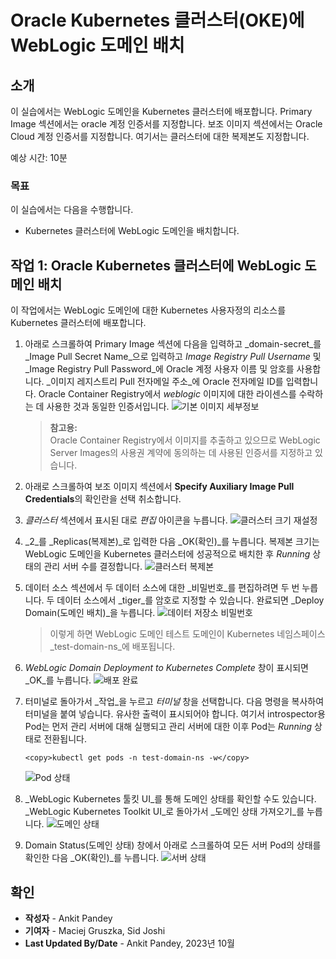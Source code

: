 # Oracle Kubernetes 클러스터(OKE)에 WebLogic 도메인 배치

## 소개

이 실습에서는 WebLogic 도메인을 Kubernetes 클러스터에 배포합니다. Primary Image 섹션에서는 oracle 계정 인증서를 지정합니다. 보조 이미지 섹션에서는 Oracle Cloud 계정 인증서를 지정합니다. 여기서는 클러스터에 대한 복제본도 지정합니다.

예상 시간: 10분

### 목표

이 실습에서는 다음을 수행합니다.

*   Kubernetes 클러스터에 WebLogic 도메인을 배치합니다.

## 작업 1: Oracle Kubernetes 클러스터에 WebLogic 도메인 배치

이 작업에서는 WebLogic 도메인에 대한 Kubernetes 사용자정의 리소스를 Kubernetes 클러스터에 배포합니다.

1.  아래로 스크롤하여 Primary Image 섹션에 다음을 입력하고 _domain-secret_를 _Image Pull Secret Name_으로 입력하고 _Image Registry Pull Username_ 및 _Image Registry Pull Password_에 Oracle 계정 사용자 이름 및 암호를 사용합니다. _이미지 레지스트리 Pull 전자메일 주소_에 Oracle 전자메일 ID를 입력합니다. Oracle Container Registry에서 _weblogic_ 이미지에 대한 라이센스를 수락하는 데 사용한 것과 동일한 인증서입니다. ![기본 이미지 세부정보](images/primary-image-details.png)
    
    > **참고용:**  
    > Oracle Container Registry에서 이미지를 추출하고 있으므로 WebLogic Server Images의 사용권 계약에 동의하는 데 사용된 인증서를 지정하고 있습니다.
    
2.  아래로 스크롤하여 보조 이미지 섹션에서 **Specify Auxiliary Image Pull Credentials**의 확인란을 선택 취소합니다.
    
3.  _클러스터_ 섹션에서 표시된 대로 _편집_ 아이콘을 누릅니다. ![클러스터 크기 재설정](images/cluster-resize.png)
    
4.  _2_를 _Replicas(복제본)_로 입력한 다음 _OK(확인)_를 누릅니다. 복제본 크기는 WebLogic 도메인을 Kubernetes 클러스터에 성공적으로 배치한 후 _Running_ 상태의 관리 서버 수를 결정합니다. ![클러스터 복제본](images/cluster-replicas.png)
    
5.  데이터 소스 섹션에서 두 데이터 소스에 대한 _비밀번호_를 편집하려면 두 번 누릅니다. 두 데이터 소스에서 _tiger_를 암호로 지정할 수 있습니다. 완료되면 _Deploy Domain(도메인 배치)_을 누릅니다. ![데이터 저장소 비밀번호](images/datasource-password.png)
    
    > 이렇게 하면 WebLogic 도메인 테스트 도메인이 Kubernetes 네임스페이스 _test-domain-ns_에 배포됩니다.
    
6.  _WebLogic Domain Deployment to Kubernetes Complete_ 창이 표시되면 _OK_를 누릅니다. ![배포 완료](images/deployment-complete.png)
    
7.  터미널로 돌아가서 _작업_을 누르고 _터미널_ 창을 선택합니다. 다음 명령을 복사하여 터미널을 붙여 넣습니다. 유사한 출력이 표시되어야 합니다. 여기서 introspector용 Pod는 먼저 관리 서버에 대해 실행되고 관리 서버에 대한 이후 Pod는 _Running_ 상태로 전환됩니다.
    
        <copy>kubectl get pods -n test-domain-ns -w</copy>
        
    
    ![Pod 상태](images/pod-status.png)
    
8.  _WebLogic Kubernetes 툴킷 UI_를 통해 도메인 상태를 확인할 수도 있습니다. _WebLogic Kubernetes Toolkit UI_로 돌아가서 _도메인 상태 가져오기_를 누릅니다. ![도메인 상태](images/domain-status.png)
    
9.  Domain Status(도메인 상태) 창에서 아래로 스크롤하여 모든 서버 Pod의 상태를 확인한 다음 _OK(확인)_를 누릅니다. ![서버 상태](images/server-status.png)
    

## 확인

*   **작성자** - Ankit Pandey
*   **기여자** - Maciej Gruszka, Sid Joshi
*   **Last Updated By/Date** - Ankit Pandey, 2023년 10월